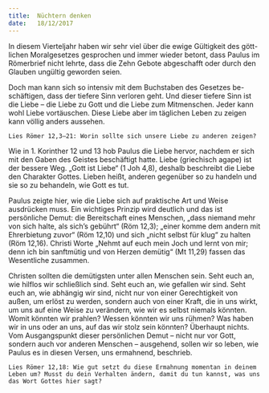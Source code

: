 ```yaml
---
title:  Nüchtern denken
date:   18/12/2017
---
```


In diesem Vierteljahr haben wir sehr viel über die ewige Gültigkeit des gött-lichen Moralgesetzes gesprochen und immer wieder betont, dass Paulus im Römerbrief nicht lehrte, dass die Zehn Gebote abgeschafft oder durch den Glauben ungültig geworden seien. 

Doch man kann sich so intensiv mit dem Buchstaben des Gesetzes be-schäftigen, dass der tiefere Sinn verloren geht. Und dieser tiefere Sinn ist die Liebe – die Liebe zu Gott und die Liebe zum Mitmenschen. Jeder kann wohl Liebe vortäuschen. Diese Liebe aber im täglichen Leben zu zeigen kann völlig anders aussehen. 

`Lies Römer 12,3–21: Worin sollte sich unsere Liebe zu anderen zeigen?` 

Wie in 1. Korinther 12 und 13 hob Paulus die Liebe hervor, nachdem er sich mit den Gaben des Geistes beschäftigt hatte. Liebe (griechisch agape) ist der bessere Weg. „Gott ist Liebe“ (1 Joh 4,8), deshalb beschreibt die Liebe den Charakter Gottes. Lieben heißt, anderen gegenüber so zu handeln und sie so zu behandeln, wie Gott es tut. 

Paulus zeigte hier, wie die Liebe sich auf praktische Art und Weise ausdrücken muss. Ein wichtiges Prinzip wird deutlich und das ist persönliche Demut: die Bereitschaft eines Menschen, „dass niemand mehr von sich halte, als sich’s gebührt“ (Röm 12,3); „einer komme dem andern mit Ehrerbietung zuvor“ (Röm 12,10) und sich „nicht selbst für klug“ zu halten (Röm 12,16). Christi Worte „Nehmt auf euch mein Joch und lernt von mir; denn ich bin sanftmütig und von Herzen demütig“ (Mt 11,29) fassen das Wesentliche zusammen. 

Christen sollten die demütigsten unter allen Menschen sein. Seht euch an, wie hilflos wir schließlich sind. Seht euch an, wie gefallen wir sind. Seht euch an, wie abhängig wir sind, nicht nur von einer Gerechtigkeit von außen, um erlöst zu werden, sondern auch von einer Kraft, die in uns wirkt, um uns auf eine Weise zu verändern, wie wir es selbst niemals könnten. Womit könnten wir prahlen? Wessen könnten wir uns rühmen? Was haben wir in uns oder an uns, auf das wir stolz sein könnten? Überhaupt nichts. Vom Ausgangspunkt dieser persönlichen Demut – nicht nur vor Gott, sondern auch vor anderen Menschen – ausgehend, sollen wir so leben, wie Paulus es in diesen Versen, uns ermahnend, beschrieb. 

`Lies Römer 12,18: Wie gut setzt du diese Ermahnung momentan in deinem Leben um? Musst du dein Verhalten ändern, damit du tun kannst, was uns das Wort Gottes hier sagt?`